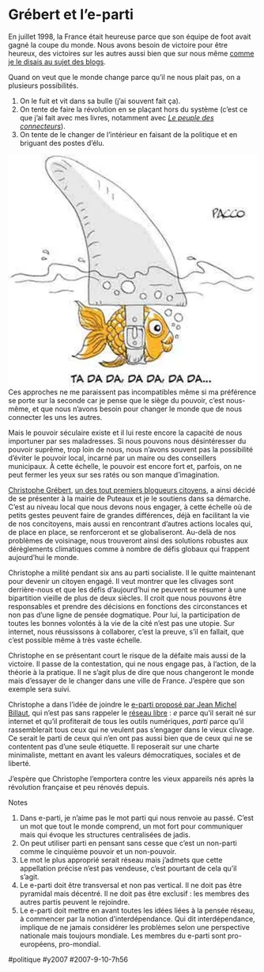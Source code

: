 # Grébert et l’e-parti

En juillet 1998, la France était heureuse parce que son équipe de foot avait gagné la coupe du monde. Nous avons besoin de victoire pour être heureux, des victoires sur les autres aussi bien que sur nous même [comme je le disais au sujet des blogs](le-blog-est-mort-vive-le-blog.md).

Quand on veut que le monde change parce qu’il ne nous plait pas, on a plusieurs possibilités.

1. On le fuit et vit dans sa bulle (j’ai souvent fait ça).
2. On tente de faire la révolution en se plaçant hors du système (c’est ce que j’ai fait avec mes livres, notamment avec *[Le peuple des connecteurs](../../page/le-peuple-des-connecteurs)*).
3. On tente de le changer de l’intérieur en faisant de la politique et en briguant des postes d’élu.

[![Pacco](_i/20070910pacco.webp)](http://www.fuckingkarma.com)Ces approches ne me paraissent pas incompatibles même si ma préférence se porte sur la seconde car je pense que le siège du pouvoir, c’est nous-même, et que nous n’avons besoin pour changer le monde que de nous connecter les uns les autres.

Mais le pouvoir séculaire existe et il lui reste encore la capacité de nous importuner par ses maladresses. Si nous pouvons nous désintéresser du pouvoir suprême, trop loin de nous, nous n’avons souvent pas la possibilité d’éviter le pouvoir local, incarné par un maire ou des conseillers municipaux. À cette échelle, le pouvoir est encore fort et, parfois, on ne peut fermer les yeux sur ses ratés ou son manque d’imagination.

[Christophe Grébert](http://www.puteauxensemble.com/), [un des tout premiers blogueurs citoyens](../8/votez-christophe-grebert.md), a ainsi décidé de se présenter à la mairie de Puteaux et je le soutiens dans sa démarche. C’est au niveau local que nous devons nous engager, à cette échelle où de petits gestes peuvent faire de grandes différences, déjà en facilitant la vie de nos concitoyens, mais aussi en rencontrant d’autres actions locales qui, de place en place, se renforceront et se globaliseront. Au-delà de nos problèmes de voisinage, nous trouveront ainsi des solutions robustes aux dérèglements climatiques comme à nombre de défis globaux qui frappent aujourd’hui le monde.

Christophe a milité pendant six ans au parti socialiste. Il le quitte maintenant pour devenir un citoyen engagé. Il veut montrer que les clivages sont derrière-nous et que les défis d’aujourd’hui ne peuvent se résumer à une bipartition vieille de plus de deux siècles. Il croit que nous pouvons être responsables et prendre des décisions en fonctions des circonstances et non pas d’une ligne de pensée dogmatique. Pour lui, la participation de toutes les bonnes volontés à la vie de la cité n’est pas une utopie. Sur internet, nous réussissons à collaborer, c’est la preuve, s’il en fallait, que c’est possible même à très vaste échelle.

Christophe en se présentant court le risque de la défaite mais aussi de la victoire. Il passe de la contestation, qui ne nous engage pas, à l’action, de la théorie à la pratique. Il ne s’agit plus de dire que nous changeront le monde mais d’essayer de le changer dans une ville de France. J’espère que son exemple sera suivi.

Christophe a dans l’idée de joindre le [e-parti proposé par Jean Michel Billaut](http://billaut.typepad.com/jm/2007/08/universit-du--1.html), qui n’est pas sans rappeler le [réseau libre](../5/le-reseau-libre.md) : *e* parce qu’il serait né sur internet et qu’il profiterait de tous les outils numériques, *parti* parce qu’il rassemblerait tous ceux qui ne veulent pas s’engager dans le vieux clivage. Ce serait le parti de ceux qui n’en ont pas aussi bien que de ceux qui ne se contentent pas d’une seule étiquette. Il reposerait sur une charte minimaliste, mettant en avant les valeurs démocratiques, sociales et de liberté.

J’espère que Christophe l’emportera contre les vieux appareils nés après la révolution française et peu rénovés depuis.

Notes

1. Dans e-parti, je n’aime pas le mot parti qui nous renvoie au passé. C’est un mot que tout le monde comprend, un mot fort pour communiquer mais qui évoque les structures centralisées de jadis.
2. On peut utiliser parti en pensant sans cesse que c’est un non-parti comme le cinquième pouvoir et un non-pouvoir.
3. Le mot le plus approprié serait réseau mais j’admets que cette appellation précise n’est pas vendeuse, c’est pourtant de cela qu’il s’agit.
4. Le e-parti doit être transversal et non pas vertical. Il ne doit pas être pyramidal mais décentré. Il ne doit pas être exclusif : les membres des autres partis peuvent le rejoindre.
5. Le e-parti doit mettre en avant toutes les idées liées à la pensée réseau, à commencer par la notion d’interdépendance. Qui dit interdépendance, implique de ne jamais considérer les problèmes selon une perspective nationale mais toujours mondiale. Les membres du e-parti sont pro-européens, pro-mondial.


#politique #y2007 #2007-9-10-7h56
